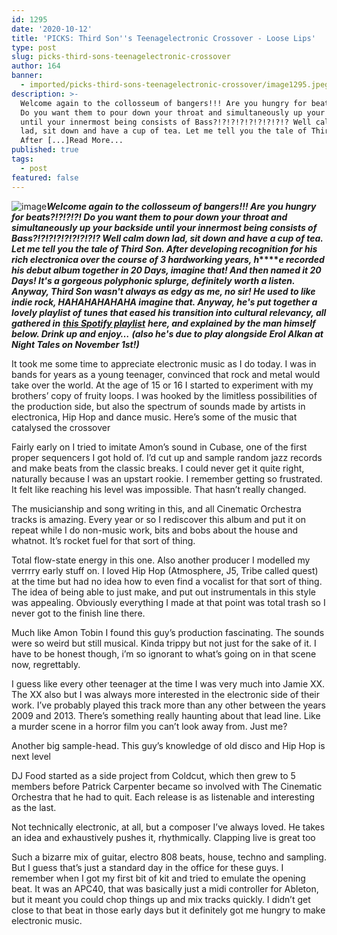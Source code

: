 ```yaml
---
id: 1295
date: '2020-10-12'
title: 'PICKS: Third Son''s Teenagelectronic Crossover - Loose Lips'
type: post
slug: picks-third-sons-teenagelectronic-crossover
author: 164
banner:
  - imported/picks-third-sons-teenagelectronic-crossover/image1295.jpeg
description: >-
  Welcome again to the collosseum of bangers!!! Are you hungry for beats?!?!?!?!
  Do you want them to pour down your throat and simultaneously up your backside
  until your innermost being consists of Bass?!?!?!?!?!?!?!?!? Well calm down
  lad, sit down and have a cup of tea. Let me tell you the tale of Third Son.
  After [...]Read More...
published: true
tags:
  - post
featured: false
---
```

![image](../imported/picks-third-sons-teenagelectronic-crossover/image1295.jpeg)**_Welcome again to the collosseum of bangers!!! Are you hungry for beats?!?!?!?! Do you want them to pour down your throat and simultaneously up your backside until your innermost being consists of Bass?!?!?!?!?!?!?!?!? Well calm down lad, sit down and have a cup of tea. Let me tell you the tale of Third Son. After developing recognition for his rich electronica over the course of 3 hardworking years, h_****_e recorded his debut album together in 20 Days, imagine that! And then named it 20 Days! It's a gorgeous polyphonic splurge, definitely worth a listen. Anyway, Third Son wasn't always as edgy as me, no sir! He used to like indie rock, HAHAHAHAHAHA imagine that. Anyway, he's put together a lovely playlist of tunes that eased his transition into cultural relevancy, all gathered in_** [**_this Spotify playlist_**](https://open.spotify.com/playlist/5oWMXfgcStj7Ec4tpRr44D?si=8DAF7SZKToCwAuwFwlLo5Q) **_here, and explained by the man himself below. Drink up and enjoy…_** **_(also he's due to play alongside Erol Alkan at Night Tales on November 1st!)_**

It took me some time to appreciate electronic music as I do today. I was in bands for years as a young teenager, convinced that rock and metal would take over the world. At the age of 15 or 16 I started to experiment with my brothers’ copy of fruity loops. I was hooked by the limitless possibilities of the production side, but also the spectrum of sounds made by artists in electronica, Hip Hop and dance music. Here’s some of the music that catalysed the crossover

Fairly early on I tried to imitate Amon’s sound in Cubase, one of the first proper sequencers I got hold of. I’d cut up and sample random jazz records and make beats from the classic breaks. I could never get it quite right, naturally because I was an upstart rookie. I remember getting so frustrated. It felt like reaching his level was impossible. That hasn’t really changed.

The musicianship and song writing in this, and all Cinematic Orchestra tracks is amazing. Every year or so I rediscover this album and put it on repeat while I do non-music work, bits and bobs about the house and whatnot. It’s rocket fuel for that sort of thing.  
[](https://www.youtube.com/watch?v=rQhrrZr0hUU)

Total flow-state energy in this one. Also another producer I modelled my verrrry early stuff on. I loved Hip Hop (Atmosphere, J5, Tribe called quest) at the time but had no idea how to even find a vocalist for that sort of thing. The idea of being able to just make, and put out instrumentals in this style was appealing. Obviously everything I made at that point was total trash so I never got to the finish line there.  
[](https://www.youtube.com/watch?v=PDu5WcK5Jxs)

Much like Amon Tobin I found this guy’s production fascinating. The sounds were so weird but still musical. Kinda trippy but not just for the sake of it. I have to be honest though, i’m so ignorant to what’s going on in that scene now, regrettably.

I guess like every other teenager at the time I was very much into Jamie XX. The XX also but I was always more interested in the electronic side of their work. I’ve probably played this track more than any other between the years 2009 and 2013. There’s something really haunting about that lead line. Like a murder scene in a horror film you can’t look away from. Just me?  
[](https://www.youtube.com/watch?v=W7c3wRzUUjs)

Another big sample-head. This guy’s knowledge of old disco and Hip Hop is next level

DJ Food started as a side project from Coldcut, which then grew to 5 members before Patrick Carpenter became so involved with The Cinematic Orchestra that he had to quit. Each release is as listenable and interesting as the last.

Not technically electronic, at all, but a composer I’ve always loved. He takes an idea and exhaustively pushes it, rhythmically. Clapping live is great too

Such a bizarre mix of guitar, electro 808 beats, house, techno and sampling. But I guess that’s just a standard day in the office for these guys. I remember when I got my first bit of kit and tried to emulate the opening beat. It was an APC40, that was basically just a midi controller for Ableton, but it meant you could chop things up and mix tracks quickly. I didn’t get close to that beat in those early days but it definitely got me hungry to make electronic music.